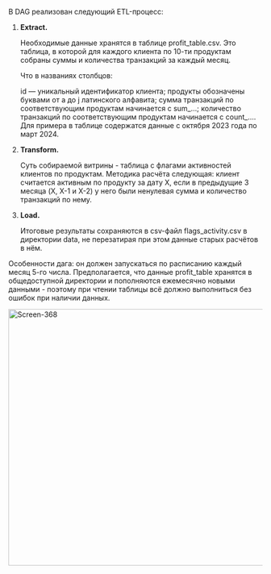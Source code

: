 В DAG реализован следующий ETL-процесс:

1. **Extract.**

   Необходимые данные хранятся в таблице profit_table.csv. Это таблица, в которой для каждого клиента по 10-ти продуктам собраны суммы и количества транзакций за каждый месяц.

   Что в названиях столбцов:

   id —  уникальный идентификатор клиента;
   продукты обозначены буквами от a до j латинского алфавита;
   сумма транзакций по соответствующим продуктам начинается с sum_…;
   количество транзакций по соответствующим продуктам начинается с count_….
   Для примера в таблице содержатся данные с октября 2023 года по март 2024.

2. **Transform.**

   Суть собираемой витрины - таблица с флагами активностей клиентов по продуктам. Методика расчёта следующая: клиент считается активным по продукту за дату X, если в предыдущие 3 месяца (X, X-1 и X-2) у него были ненулевая сумма и количество транзакций по нему.


3. **Load.**

   Итоговые результаты сохраняются в csv-файл flags_activity.csv в директории data, не перезатирая при этом данные старых расчётов в нём.

Особенности дага: он должен запускаться по расписанию каждый месяц 5-го числа. Предполагается, что данные profit_table хранятся в общедоступной директории и пополняются ежемесячно новыми данными - поэтому при чтении таблицы всё должно выполниться без ошибок при наличии данных.

<img width="1881" height="509" alt="Screen-368" src="https://github.com/user-attachments/assets/409354c3-439d-4b3d-856a-1543ef867519" />

